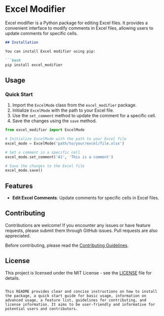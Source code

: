 # Excel Modifier
Excel modifier is a Python package for editing Excel files. It provides a convenient interface to modify comments in Excel files, allowing users to update comments for specific cells.

```markdown
## Installation

You can install Excel modifier using pip:

```bash
pip install excel_modifier
```

## Usage

### Quick Start

1. Import the `ExcelMode` class from the `excel_modifier` package.
2. Initialize `ExcelMode` with the path to your Excel file.
3. Use the `set_comment` method to update the comment for a specific cell.
4. Save the changes using the `save` method.

```python
from excel_modifier import ExcelMode

# Initialize ExcelMode with the path to your Excel file
excel_mode = ExcelMode('path/to/your/excel/file.xlsx')

# Set a comment in a specific cell
excel_mode.set_comment('A1', 'This is a comment')

# Save the changes to the Excel file
excel_mode.save()
```


## Features

- **Edit Excel Comments**: Update comments for specific cells in Excel files.

## Contributing

Contributions are welcome! If you encounter any issues or have feature requests, please submit them through GitHub issues. Pull requests are also appreciated.

Before contributing, please read the [Contributing Guidelines](CONTRIBUTING.md).

## License

This project is licensed under the MIT License - see the [LICENSE](LICENSE) file for details.
```

This README provides clear and concise instructions on how to install the package, a quick start guide for basic usage, information on advanced usage, a feature list, guidelines for contributing, and license information. It aims to be user-friendly and informative for potential users and contributors.